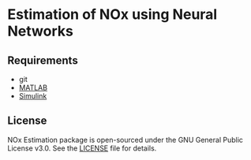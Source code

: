 # Estimation of NOx using Neural Networks


## Requirements

- git
- [MATLAB](https://www.mathworks.com/products/matlab.html)
- [Simulink](https://www.mathworks.com/products/simulink.html)

## License

NOx Estimation package is open-sourced under the GNU General Public License v3.0. See the
[LICENSE](LICENSE) file for details.
